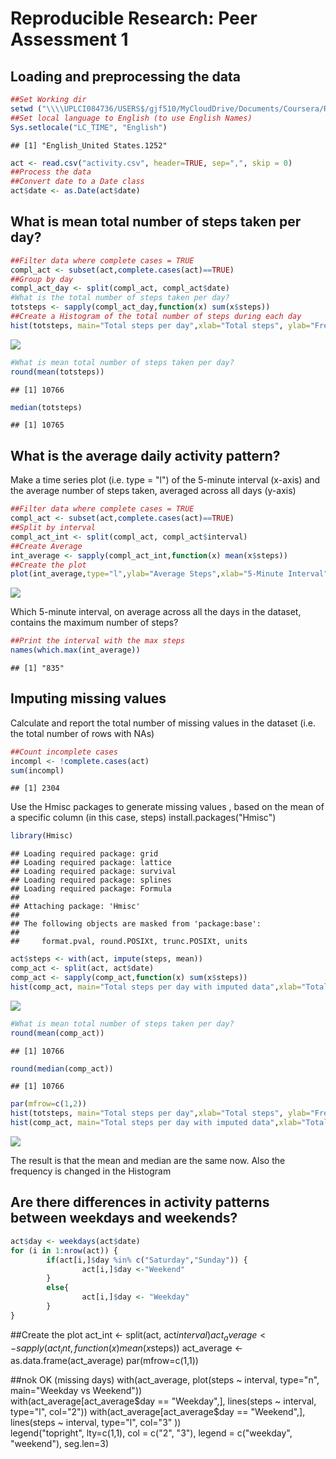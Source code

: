# Reproducible Research: Peer Assessment 1


## Loading and preprocessing the data

```r
##Set Working dir
setwd ("\\\\UPLCI084736/USERS$/gjf510/MyCloudDrive/Documents/Coursera/RepData_PeerAssessment1")
##Set local language to English (to use English Names)
Sys.setlocale("LC_TIME", "English")  
```

```
## [1] "English_United States.1252"
```

```r
act <- read.csv("activity.csv", header=TRUE, sep=",", skip = 0)
##Process the data
##Convert date to a Date class
act$date <- as.Date(act$date)
```


## What is mean total number of steps taken per day?

```r
##Filter data where complete cases = TRUE
compl_act <- subset(act,complete.cases(act)==TRUE)
##Group by day
compl_act_day <- split(compl_act, compl_act$date)
#What is the total number of steps taken per day?
totsteps <- sapply(compl_act_day,function(x) sum(x$steps))
##Create a Histogram of the total number of steps during each day
hist(totsteps, main="Total steps per day",xlab="Total steps", ylab="Frequency")
```

![](PA1_template_files/figure-html/unnamed-chunk-2-1.png) 

```r
#What is mean total number of steps taken per day?
round(mean(totsteps))
```

```
## [1] 10766
```

```r
median(totsteps)
```

```
## [1] 10765
```


## What is the average daily activity pattern?
Make a time series plot (i.e. type = "l") of the 5-minute interval (x-axis) and the average number of steps taken, averaged across all days (y-axis)

```r
##Filter data where complete cases = TRUE
compl_act <- subset(act,complete.cases(act)==TRUE)
##Split by interval
compl_act_int <- split(compl_act, compl_act$interval)
##Create Average
int_average <- sapply(compl_act_int,function(x) mean(x$steps))
##Create the plot
plot(int_average,type="l",ylab="Average Steps",xlab="5-Minute Interval",main="5-Minute Time Series Plot")
```

![](PA1_template_files/figure-html/unnamed-chunk-3-1.png) 

Which 5-minute interval, on average across all the days in the dataset, contains the maximum number of steps?

```r
##Print the interval with the max steps
names(which.max(int_average))
```

```
## [1] "835"
```

## Imputing missing values
Calculate and report the total number of missing values in the dataset (i.e. the total number of rows with NAs)

```r
##Count incomplete cases
incompl <- !complete.cases(act)
sum(incompl)
```

```
## [1] 2304
```


Use the Hmisc packages to generate missing values , based on the mean of a specific column (in this case, steps)
install.packages("Hmisc")


```r
library(Hmisc)
```

```
## Loading required package: grid
## Loading required package: lattice
## Loading required package: survival
## Loading required package: splines
## Loading required package: Formula
## 
## Attaching package: 'Hmisc'
## 
## The following objects are masked from 'package:base':
## 
##     format.pval, round.POSIXt, trunc.POSIXt, units
```

```r
act$steps <- with(act, impute(steps, mean))
comp_act <- split(act, act$date)
comp_act <- sapply(comp_act,function(x) sum(x$steps))
hist(comp_act, main="Total steps per day with imputed data",xlab="Total steps", ylab="Frequency")
```

![](PA1_template_files/figure-html/unnamed-chunk-6-1.png) 

```r
#What is mean total number of steps taken per day?
round(mean(comp_act))
```

```
## [1] 10766
```

```r
round(median(comp_act))
```

```
## [1] 10766
```



```r
par(mfrow=c(1,2))
hist(totsteps, main="Total steps per day",xlab="Total steps", ylab="Frequency")
hist(comp_act, main="Total steps per day with imputed data",xlab="Total steps", ylab="Frequency")
```

![](PA1_template_files/figure-html/unnamed-chunk-7-1.png) 

The result is that the mean and median are the same now.
Also the frequency is changed in the Histogram

## Are there differences in activity patterns between weekdays and weekends?

```r
act$day <- weekdays(act$date)
for (i in 1:nrow(act)) {
        if(act[i,]$day %in% c("Saturday","Sunday")) {
                act[i,]$day <-"Weekend"
        }
        else{
                act[i,]$day <- "Weekday"
        }
}
```
##Create the plot
act_int <- split(act, act$interval)
act_average <- sapply(act_int,function(x) mean(x$steps))
act_average <- as.data.frame(act_average)
par(mfrow=c(1,1))  

##nok OK (missing days)
with(act_average, plot(steps ~ interval, type="n", main="Weekday vs Weekend"))  
with(act_average[act_average$day == "Weekday",], lines(steps ~ interval, type="l", col="2"))  
with(act_average[act_average$day == "Weekend",], lines(steps ~ interval, type="l", col="3" ))  
legend("topright", lty=c(1,1), col = c("2", "3"), legend = c("weekday", "weekend"), seg.len=3)



